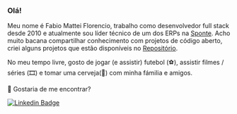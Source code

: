 ### Olá!

Meu nome é Fabio Mattei Florencio, trabalho como desenvolvedor full stack desde 2010 e atualmente sou líder técnico de um dos ERPs na [Sponte](https://www.sponte.com.br/trabalhe-conosco/). Acho muito bacana compartilhar conhecimento com projetos de código aberto, criei alguns projetos que estão disponíveis no [Repositório](https://github.com/Fabio-Mattei?tab=repositories).

No meu tempo livre, gosto de jogar (e assistir) futebol (⚽️), assistir filmes / séries (🎞️) e tomar uma cerveja(🍺) com minha fámilia e amigos.

💬 Gostaria de me encontrar?

[![Linkedin Badge](https://img.shields.io/badge/-LinkedIn-blue?style=flat-square&logo=Linkedin&logoColor=white&link=https://www.linkedin.com/in/fabio-mattei-a6431081)](https://www.linkedin.com/in/fabio-mattei-a6431081)

